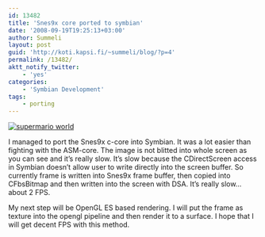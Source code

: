 ```yaml
---
id: 13482
title: 'Snes9x core ported to symbian'
date: '2008-09-19T19:25:13+03:00'
author: Summeli
layout: post
guid: 'http://koti.kapsi.fi/~summeli/blog/?p=4'
permalink: /13482/
aktt_notify_twitter:
    - 'yes'
categories:
    - 'Symbian Development'
tags:
    - porting
---
```


[![supermario world](http://www.summeli.com/wp-content/uploads/2008/09/mario.jpg "mario")](http://www.summeli.com/wp-content/uploads/2008/09/mario.jpg)

I managed to port the Snes9x c-core into Symbian. It was a lot easier than fighting with the ASM-core. The image is not blitted into whole screen as you can see and it’s really slow. It’s slow because the CDirectScreen access in Symbian doesn’t allow user to write directly into the screen buffer. So currently frame is written into Snes9x frame buffer, then copied into CFbsBitmap and then written into the screen with DSA. It’s really slow…about 2 FPS.

My next step will be OpenGL ES based rendering. I will put the frame as texture into the opengl pipeline and then render it to a surface. I hope that I will get decent FPS with this method.